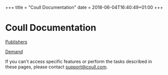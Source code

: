 +++
title = "Coull Documentation"
date = 2018-06-04T16:40:49+01:00
+++

# Coull Documentation

[Publishers](/publishers/)

[Demand](/demand/)

If you can't access specific features or perform the tasks described in these pages, please contact [support@coull.com](mailto:support@coull.com).
